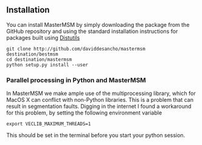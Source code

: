 ## Installation
You can install MasterMSM by simply downloading the package from the GitHub
repository and using the standard installation instructions for packages built
using [Distutils](https://docs.python.org/2/distutils/index.html)

```
git clone http://github.com/daviddesancho/mastermsm destination/bestmsm
cd destination/mastermsm
python setup.py install --user
```
### Parallel processing in Python and MasterMSM
In MasterMSM we make ample use of the multiprocessing library, which for 
MacOS X can conflict with non-Python libraries. This is a problem that
can result in segmentation faults. Digging in the internet I found a 
workaround for this problem, by setting the following environment 
variable

```
export VECLIB_MAXIMUM_THREADS=1
```

This should be set in the terminal before you start your python session.
